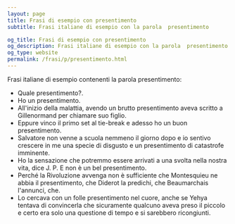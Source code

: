 ```yaml
---
layout: page
title: Frasi di esempio con presentimento 
subtitle: Frasi italiane di esempio con la parola  presentimento

og_title: Frasi di esempio con presentimento 
og_description: Frasi italiane di esempio con la parola  presentimento
og_type: website
permalink: /frasi/p/presentimento.html
---
```


Frasi italiane di esempio contenenti la parola presentimento:


- Quale presentimento?.
- Ho un presentimento.
- All'inizio della malattia, avendo un brutto presentimento aveva scritto a Gillenormand per chiamare suo figlio.
- Eppure vinco il primo set al tie-break e adesso ho un buon presentimento.
- Salvatore non venne a scuola nemmeno il giorno dopo e io sentivo crescere in me una specie di disgusto e un presentimento di catastrofe imminente.
- Ho la sensazione che potremmo essere arrivati a una svolta nella nostra vita, dice J. P. E non è un bel presentimento.
- Perché la Rivoluzione avvenga non è sufficiente che Montesquieu ne abbia il presentimento, che Diderot la predichi, che Beaumarchais l'annunci, che.
- Lo cercava con un folle presentimento nel cuore, anche se Yehya tentava di convincerla che sicuramente qualcuno aveva preso il piccolo e certo era solo una questione di tempo e si sarebbero ricongiunti.
